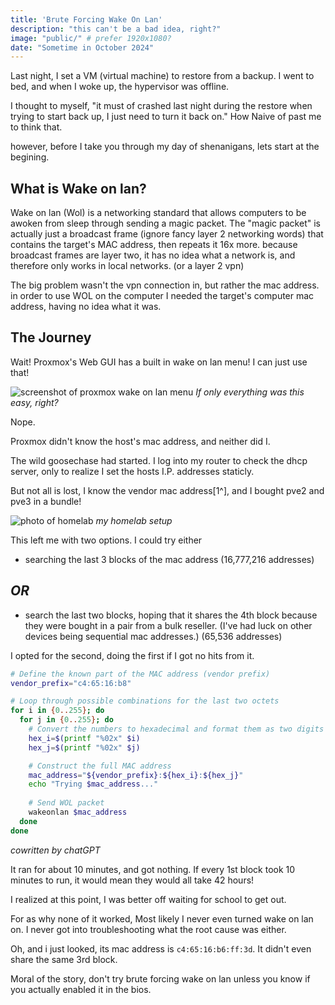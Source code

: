 ```yaml
---
title: 'Brute Forcing Wake On Lan'
description: "this can't be a bad idea, right?"
image: "public/" # prefer 1920x1080?
date: "Sometime in October 2024"
---
```


Last night, I set a VM (virtual machine) to restore from a backup. I went to bed, and when I woke up, the hypervisor was offline.

I thought to myself, "it must of crashed last night during the restore when trying to start back up, I just need to turn it back on." 
How Naive of past me to think that.

however, before I take you through my day of shenanigans, lets start at the begining.

## What is Wake on lan?

Wake on lan (Wol) is a networking standard that allows computers to be awoken from sleep through sending a magic packet. 
The "magic packet" is actually just a broadcast frame (ignore fancy layer 2 networking words) that contains the target's MAC address, then repeats it 16x more. 
because broadcast frames are layer two, it has no idea what a network is, and therefore only works in local networks. (or a layer 2 vpn)

The big problem wasn't the vpn connection in, but rather the mac address.
in order to use WOL on the computer I needed the target's computer mac address, having no idea what it was.

## The Journey

Wait! Proxmox's Web GUI has a built in wake on lan menu! I can just use that!

![screenshot of proxmox wake on lan menu](/img/content/things/bruteforcewol/image.png)
*If only everything was this easy, right?*

Nope.

Proxmox didn't know the host's mac address, and neither did I.

The wild goosechase had started. 
I log into my router to check the dhcp server, only to realize I set the hosts I.P. addresses staticly.

But not all is lost, I know the vendor mac address[1^], and I bought pve2 and pve3 in a bundle!

![photo of homelab](/img/content/things/bruteforcewol/homelab.jpg)
*my homelab setup*

This left me with two options. I could try either 

- searching the last 3 blocks of the mac address (16,777,216 addresses)

## *OR*

- search the last two blocks, hoping that it shares the 4th block because they were bought in a pair from a bulk reseller. (I've had luck on other devices being sequential mac addresses.) (65,536 addresses)


I opted for the second, doing the first if I got no hits from it.

```sh
# Define the known part of the MAC address (vendor prefix)
vendor_prefix="c4:65:16:b8"

# Loop through possible combinations for the last two octets
for i in {0..255}; do
  for j in {0..255}; do
    # Convert the numbers to hexadecimal and format them as two digits (00 to FF)
    hex_i=$(printf "%02x" $i)
    hex_j=$(printf "%02x" $j)

    # Construct the full MAC address
    mac_address="${vendor_prefix}:${hex_i}:${hex_j}"
    echo "Trying $mac_address..."
    
    # Send WOL packet
    wakeonlan $mac_address
  done
done
```
*cowritten by chatGPT*

It ran for about 10 minutes, and got nothing. If every 1st block took 10 minutes to run, it would mean they would all take 42 hours!

I realized at this point, I was better off waiting for school to get out.

For as why none of it worked, Most likely I never even turned wake on lan on. I never got into troubleshooting what the root cause was either. 

Oh, and i just looked, its mac address is `c4:65:16:b6:ff:3d`. It didn't even share the same 3rd block.

Moral of the story, don't try brute forcing wake on lan unless you know if you actually enabled it in the bios.

[^1]: Vendor mac addresses are the first 24 bits `00:1A:2B`, that are decided by the device's manufacturer. [more here.](https://www.geeksforgeeks.org/mac-address-in-computer-network/)